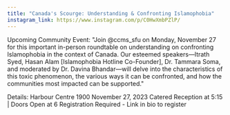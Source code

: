 ```yaml
---
title: "Canada's Scourge: Understanding & Confronting Islamophobia"
instagram_link: https://www.instagram.com/p/C0HwXmbPZlP/
---
```

Upcoming Community Event: "Join @ccms_sfu on Monday, November 27 for this important in-person roundtable on understanding on confronting Islamophobia in the context of Canada. Our esteemed speakers—Itrath Syed, Hasan Alam [Islamophobia Hotline Co-Founder], Dr. Tammara Soma, and moderated by Dr. Davina Bhandar—will delve into the characteristics of this toxic phenomenon, the various ways it can be confronted, and how the communities most impacted can be supported."

Details:
Harbour Centre 1900
November 27, 2023
Catered Reception at 5:15 | Doors Open at 6
Registration Required - Link in bio to register